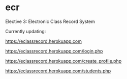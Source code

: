 # ecr
Elective 3: Electronic Class Record System

Currently updating:

https://eclassrecord.herokuapp.com

https://eclassrecord.herokuapp.com/login.php

https://eclassrecord.herokuapp.com/create_profile.php

https://eclassrecord.herokuapp.com/students.php
